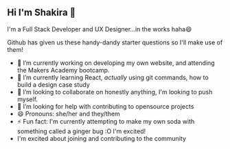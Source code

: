## Hi I'm Shakira 👋

I'm a Full Stack Developer and UX Designer...in the works haha😄 
<!--
**rhianeKobar/rhianeKobar** is a ✨ _special_ ✨ repository because its `README.md` (this file) appears on your GitHub profile.
Here are some ideas to get you started:
-->

Github has given us these handy-dandy starter questions so I'll make use of them!

- 🔭 I’m currently working on developing my own website, and attending the Makers Academy bootcamp. 
- 🌱 I’m currently learning React, *actually* using git commands, how to build a design case study 
- 👯 I’m looking to collaborate on honestly anything, I'm looking to push myself.
- 🤔 I’m looking for help with contributing to opensource projects
- 😄 Pronouns: she/her and they/them 
- ⚡ Fun fact: I'm currently attempting to make my own soda with something called a ginger bug :O I'm excited!
- I'm excited about joining and contributing to the community
